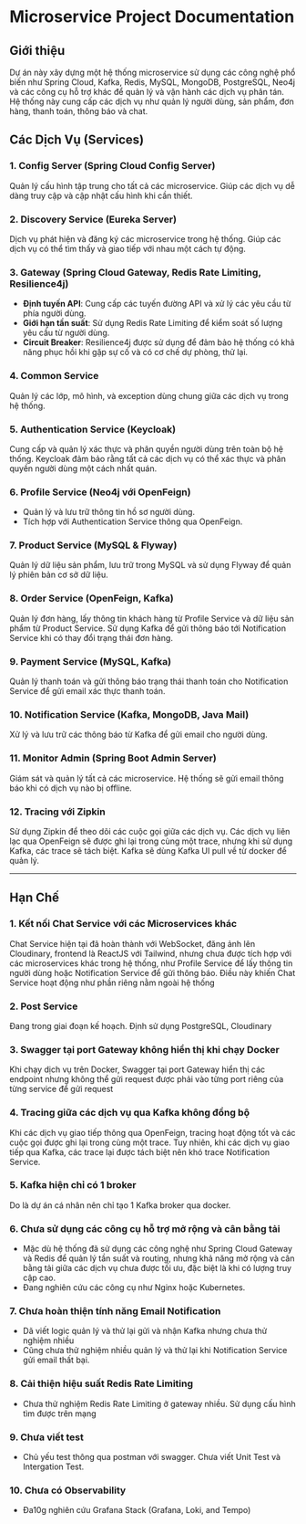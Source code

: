 # Microservice Project Documentation

## Giới thiệu
Dự án này xây dựng một hệ thống microservice sử dụng các công nghệ phổ biến như Spring Cloud, Kafka, Redis, MySQL, MongoDB, PostgreSQL, Neo4j và các công cụ hỗ trợ khác để quản lý và vận hành các dịch vụ phân tán. Hệ thống này cung cấp các dịch vụ như quản lý người dùng, sản phẩm, đơn hàng, thanh toán, thông báo và chat.

## Các Dịch Vụ (Services)

### 1. **Config Server (Spring Cloud Config Server)**
Quản lý cấu hình tập trung cho tất cả các microservice. Giúp các dịch vụ dễ dàng truy cập và cập nhật cấu hình khi cần thiết.

### 2. **Discovery Service (Eureka Server)**
Dịch vụ phát hiện và đăng ký các microservice trong hệ thống. Giúp các dịch vụ có thể tìm thấy và giao tiếp với nhau một cách tự động.

### 3. **Gateway (Spring Cloud Gateway, Redis Rate Limiting, Resilience4j)**
- **Định tuyến API**: Cung cấp các tuyến đường API và xử lý các yêu cầu từ phía người dùng.
- **Giới hạn tần suất**: Sử dụng Redis Rate Limiting để kiểm soát số lượng yêu cầu từ người dùng.
- **Circuit Breaker**: Resilience4j được sử dụng để đảm bảo hệ thống có khả năng phục hồi khi gặp sự cố và có cơ chế dự phòng, thử lại.

### 4. **Common Service**
Quản lý các lớp, mô hình, và exception dùng chung giữa các dịch vụ trong hệ thống.

### 5. **Authentication Service (Keycloak)**
Cung cấp và quản lý xác thực và phân quyền người dùng trên toàn bộ hệ thống. Keycloak đảm bảo rằng tất cả các dịch vụ có thể xác thực và phân quyền người dùng một cách nhất quán.

### 6. **Profile Service (Neo4j với OpenFeign)**
- Quản lý và lưu trữ thông tin hồ sơ người dùng.
- Tích hợp với Authentication Service thông qua OpenFeign.

### 7. **Product Service (MySQL & Flyway)**
Quản lý dữ liệu sản phẩm, lưu trữ trong MySQL và sử dụng Flyway để quản lý phiên bản cơ sở dữ liệu.

### 8. **Order Service (OpenFeign, Kafka)**
Quản lý đơn hàng, lấy thông tin khách hàng từ Profile Service và dữ liệu sản phẩm từ Product Service. Sử dụng Kafka để gửi thông báo tới Notification Service khi có thay đổi trạng thái đơn hàng.

### 9. **Payment Service (MySQL, Kafka)**
Quản lý thanh toán và gửi thông báo trạng thái thanh toán cho Notification Service để gửi email xác thực thanh toán.

### 10. **Notification Service (Kafka, MongoDB, Java Mail)**
Xử lý và lưu trữ các thông báo từ Kafka để gửi email cho người dùng.

### 11. **Monitor Admin (Spring Boot Admin Server)**
Giám sát và quản lý tất cả các microservice. Hệ thống sẽ gửi email thông báo khi có dịch vụ nào bị offline.

### 12. **Tracing với Zipkin**
Sử dụng Zipkin để theo dõi các cuộc gọi giữa các dịch vụ. Các dịch vụ liên lạc qua OpenFeign sẽ được ghi lại trong cùng một trace, nhưng khi sử dụng Kafka, các trace sẽ tách biệt. Kafka sẽ dùng Kafka UI pull về từ docker để quản lý.

---

## Hạn Chế

### 1. **Kết nối Chat Service với các Microservices khác**
Chat Service hiện tại đã hoàn thành với WebSocket, đăng ảnh lên Cloudinary, frontend là ReactJS với Tailwind, nhưng chưa được tích hợp với các microservices khác trong hệ thống, như Profile Service để lấy thông tin người dùng hoặc Notification Service để gửi thông báo. Điều này khiến Chat Service hoạt động như phần riêng nằm ngoài hệ thống

### 2. **Post Service**
Đang trong giai đoạn kế hoạch. Định sử dụng PostgreSQL, Cloudinary

### 3. **Swagger tại port Gateway không hiển thị khi chạy Docker**
Khi chạy dịch vụ trên Docker, Swagger tại port Gateway hiển thị các endpoint nhưng không thể gửi request được phải vào từng port riêng của từng service để gửi request

### 4. **Tracing giữa các dịch vụ qua Kafka không đồng bộ**
Khi các dịch vụ giao tiếp thông qua OpenFeign, tracing hoạt động tốt và các cuộc gọi được ghi lại trong cùng một trace. Tuy nhiên, khi các dịch vụ giao tiếp qua Kafka, các trace lại được tách biệt nên khó trace Notification Service.

### 5. **Kafka hiện chỉ có 1 broker**
Do là dự án cá nhân nên chỉ tạo 1 Kafka broker qua docker. 

### 6. **Chưa sử dụng các công cụ hỗ trợ mở rộng và cân bằng tải**
- Mặc dù hệ thống đã sử dụng các công nghệ như Spring Cloud Gateway và Redis để quản lý tần suất và routing, nhưng khả năng mở rộng và cân bằng tải giữa các dịch vụ chưa được tối ưu, đặc biệt là khi có lượng truy cập cao.
- Đang nghiên cứu các công cụ như Nginx hoặc Kubernetes.

### 7. **Chưa hoàn thiện tính năng Email Notification**
- Dã viết logic quản lý và thử lại gửi và nhận Kafka nhưng chưa thử nghiệm nhiều
- Cũng chưa thử nghiệm nhiều quản lý và thử lại khi Notification Service gửi email thất bại.
  
### 8. **Cải thiện hiệu suất Redis Rate Limiting**
- Chưa thử nghiệm Redis Rate Limiting ở gateway nhiều. Sử dụng cấu hình tìm được trên mạng

### 9. **Chưa viết test**
- Chủ yếu test thông qua postman với swagger. Chưa viết Unit Test và Intergation Test.

### 10. **Chưa có Observability**
- Đa10g nghiên cứu Grafana Stack (Grafana, Loki, and Tempo)
